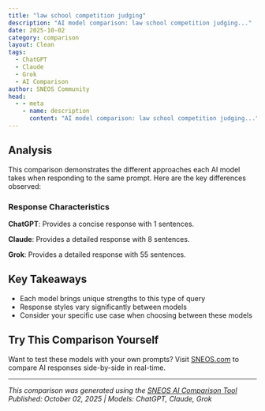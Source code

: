 ```yaml
---
title: "law school competition judging"
description: "AI model comparison: law school competition judging..."
date: 2025-10-02
category: comparison
layout: Clean
tags:
  - ChatGPT
  - Claude
  - Grok
  - AI Comparison
author: SNEOS Community
head:
  - - meta
    - name: description
      content: "AI model comparison: law school competition judging..."
---
```


<ChatComparison
  title="law school competition judging"
  prompt="law school competition judging"
  :responses='{
    "ChatGPT": "Judging a law school competition, such as a moot court or mock trial, requires a clear understanding of the competition&#39;s format, the criteria for evaluation, and an objective approach to assessing participants. Here are some essential elements and tips for effective judging:\n\n### Understanding the Format\n- **Moot Court**: Typically involves students arguing legal issues before a judge or panel. Participants present oral arguments based on a hypothetical case.\n- **Mock Trial**: Simulates a trial with students taking on roles such as attorneys, witnesses, and jurors, following a set of facts and legal issues.\n\n### Key Judging Criteria\n1. **Legal Knowledge**: Understanding of relevant laws, case law, statutes, and legal principles.\n2. **Analysis and Reasoning**: Ability to analyze issues and apply the law logically to the facts of the case.\n3. **Oral Advocacy**:\n   - Clarity of speech and articulation.\n   - Persuasiveness of arguments.\n   - Organization of presentation and argument structure.\n4. **Response to Questions**: Ability to handle questions from judges effectively and demonstrate knowledge under pressure.\n5. **Professionalism and Demeanor**: Presentation style, courtroom decorum, and overall professionalism.\n6. **Use of Evidence**: Effective incorporation of available evidence to support arguments.\n\n### Tips for Judging\n- **Familiarize Yourself with the Problem**: Before the competition, thoroughly read and understand the case problem, including all relevant facts and legal issues.\n- **Take Detailed Notes**: During the presentations, take notes on both strengths and areas for improvement for each participant or team.\n- **Be Objective**: Assess participants based on the established criteria and avoid personal biases. Focus on their performance rather than their personalities.\n- **Provide Constructive Feedback**: After the competition, offer specific feedback to participants, highlighting both strengths and areas for improvement. Positive reinforcement is crucial.\n- **Score Consistently**: Use a scoring rubric if provided, and ensure your scores reflect the criteria fairly across all participants.\n- **Be Respectful and Supportive**: Remember that participants are often law students who may be nervous or relatively inexperienced. Provide a supportive atmosphere.\n\n### Final Thoughts\nJudging a law school competition is not only about evaluating students&#39; performances but also about contributing to their learning experience. Your feedback can be instrumental in their development as future legal professionals.",
    "Claude": "I\u0027d be happy to help with information about judging law school competitions! Here are some key areas I can assist with:\n\n## Common Law School Competitions\n- **Moot Court** - Appellate advocacy competitions\n- **Mock Trial** - Trial advocacy simulations\n- **Negotiation** - Client counseling and deal-making\n- **Client Counseling** - Attorney-client interaction scenarios\n- **Arbitration/Mediation** - Alternative dispute resolution\n- **Transactional** - Contract drafting and business law\n\n## Judging Considerations\n- **Evaluation criteria** for different competition types\n- **Scoring rubrics** and feedback methods\n- **Best practices** for fair and constructive judging\n- **Time management** during competitions\n- **Providing meaningful feedback** to participants\n\n## Specific Questions I Can Help With:\n- Creating evaluation forms\n- Understanding competition rules\n- Balancing technical skill vs. practical application\n- Managing judge panels\n- Post-competition feedback sessions\n\nWhat specific aspect of law school competition judging would you like to explore? Are you:\n- A practicing attorney considering judging?\n- Organizing a competition?\n- Looking for evaluation criteria?\n- Seeking tips for effective judging?\n\nLet me know what would be most helpful!",
    "Grok": "Judging a law school competition, such as a moot court, mock trial, or legal writing contest, is a significant responsibility that requires a combination of legal expertise, fairness, and constructive feedback. If you\u0027re involved in judging such a competition, here are some key points to consider to ensure you evaluate participants effectively and contribute to their professional development:\n\n### 1. Understand the Competition Format and Rules\n   - **Familiarize Yourself with the Guidelines**: Review the specific rules, scoring criteria, and format of the competition (e.g., moot court, mock trial, negotiation, or client counseling). Each competition may have unique requirements.\n   - **Know the Problem or Case**: Study the fact pattern, legal issues, and relevant law (if provided) to ensure you can assess the accuracy and relevance of arguments or performances.\n   - **Clarify Your Role**: Determine whether you are judging based solely on oral advocacy, written submissions, procedural accuracy, or a combination of factors.\n\n### 2. Develop a Fair and Objective Scoring System\n   - **Use the Provided Rubric**: Most competitions provide a scoring sheet or rubric with categories such as legal reasoning, clarity of argument, courtroom demeanor, time management, or adherence to ethical standards. Stick to these criteria.\n   - **Avoid Bias**: Judge based on performance, not personal preferences, background, or familiarity with the participants.\n   - **Be Consistent**: Apply the same standards to all participants to ensure fairness.\n\n### 3. Focus on Key Evaluation Areas\n   Depending on the type of competition, you may need to assess different skills. Below are some common areas of evaluation:\n\n   #### For Moot Court:\n   - **Legal Knowledge**: Are the arguments grounded in law, precedent, and logical reasoning? Do participants demonstrate a thorough understanding of the case?\n   - **Oral Advocacy**: Are the participants persuasive, articulate, and confident? Do they respond effectively to questions from the bench?\n   - **Organization**: Is the argument structured logically with clear transitions between points?\n   - **Courtroom Etiquette**: Do they address the court properly, maintain professionalism, and adhere to time limits?\n\n   #### For Mock Trial:\n   - **Trial Skills**: Are opening statements, direct/cross-examinations, and closing arguments effective and compelling?\n   - **Evidence and Procedure**: Do participants correctly apply rules of evidence and courtroom procedure?\n   - **Witness Handling**: Are examinations strategic and well-executed?\n   - **Teamwork**: Do team members collaborate effectively during the trial?\n\n   #### For Legal Writing Competitions:\n   - **Clarity and Precision**: Is the writing clear, concise, and free of grammatical errors?\n   - **Legal Analysis**: Does the submission demonstrate strong research, reasoning, and application of law to facts?\n   - **Structure**: Is the argument well-organized with appropriate headings, citations, and formatting?\n\n   #### For Negotiation/Client Counseling:\n   - **Communication Skills**: Do participants listen actively, articulate positions clearly, and build rapport?\n   - **Strategy**: Are they strategic in their approach, balancing assertiveness with compromise?\n   - **Ethical Considerations**: Do they adhere to professional and ethical standards in their interactions?\n\n### 4. Provide Constructive Feedback\n   - **Balance Positives and Negatives**: Highlight strengths while offering actionable suggestions for improvement. For example, \u201CYou presented a strong opening statement, but consider slowing down your pace to ensure clarity.\u201D\n   - **Be Specific**: Avoid vague comments. Point to particular moments or arguments that stood out or needed improvement.\n   - **Encourage Growth**: Frame feedback in a way that motivates students to improve their skills rather than discouraging them.\n   - **Ask Questions (if applicable)**: In moot court, posing questions during oral arguments can test the depth of a participant\u2019s preparation. Ensure your questions are relevant and fair.\n\n### 5. Maintain Professionalism\n   - **Be Respectful**: Treat all participants with courtesy, even if their performance is subpar.\n   - **Stay Neutral**: Avoid showing favoritism or reacting emotionally to arguments or performances.\n   - **Respect Time Constraints**: Be mindful of time limits for presentations and feedback sessions.\n\n### 6. Collaborate with Other Judges (if applicable)\n   - **Discuss Scores**: If you\u2019re part of a panel, confer with other judges to ensure consistency in scoring and feedback.\n   - **Reach Consensus**: Work together to resolve any discrepancies in evaluations or to determine winners if required.\n\n### 7. Reflect on the Educational Purpose\n   - Law school competitions are primarily learning experiences. Your role as a judge is not only to evaluate but also to mentor and inspire participants to refine their legal skills.\n   - Recognize effort and creativity, even if the execution isn\u2019t perfect, especially for first-year students or those new to the format.\n\n### Tips for First-Time Judges\n   - **Prepare in Advance**: Review past scoring sheets or watch recordings of similar competitions to understand what to expect.\n   - **Ask for Guidance**: If you\u2019re unsure about certain aspects of judging, consult the competition organizers or experienced judges.\n   - **Take Notes**: Jot down observations during performances to ensure your feedback and scores are accurate and detailed.\n\nBy approaching the judging process with preparation, fairness, and a commitment to student development, you can make a meaningful contribution to the competition and the participants\u2019 legal education. If you have a specific competition or role in mind, let me know, and I can tailor the advice further!"
  }'
  published-date="02:59"
/>

## Analysis

This comparison demonstrates the different approaches each AI model takes when responding to the same prompt. Here are the key differences observed:

### Response Characteristics

**ChatGPT**: Provides a concise response with 1 sentences. 

**Claude**: Provides a detailed response with 8 sentences. 

**Grok**: Provides a detailed response with 55 sentences. 

## Key Takeaways

- Each model brings unique strengths to this type of query
- Response styles vary significantly between models
- Consider your specific use case when choosing between these models

## Try This Comparison Yourself

Want to test these models with your own prompts? Visit [SNEOS.com](https://sneos.com) to compare AI responses side-by-side in real-time.

---

*This comparison was generated using the [SNEOS AI Comparison Tool](https://sneos.com)*
*Published: October 02, 2025 | Models: ChatGPT, Claude, Grok*
